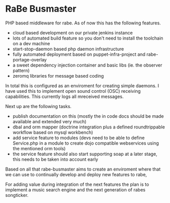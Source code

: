 RaBe Busmaster
==============

PHP based middleware for rabe. As of now this has the following features.

- cloud based development on our private jenkins instance
- lots of automated build feature so you don't need to install the toolchain on a dev machine
- start-stop-daemon based php daemon infrastructure
- fully automated deployment based on puppet-infra-project and rabe-portage-overlay
- a sweet dependency injection container and basic libs (ie. the observer pattern)
- zeromq libraries for message based coding

In total this is configured as an enviroment for creating simple daemons. I have used this to implement open sound control (OSC) receiving capabilities. This currently logs all mreceived messages.

Next up are the following tasks.

- publish documentation on this (mostly the in code docs should be made available and extended very much)
- dbal and orm mapper (doctrine integration plus a defined roundtrippable workflow based on mysql workbench)
- add service feature to modules (devs need to be able to define Service.php in a module to create dojo compatible webservices using the mentioned orm tools)
- the service feature should also start supporting soap at a later stage, this needs to be taken into account early

Based on all that rabe-busmaster aims to create an enviroment where that we can use to continually develop and deploy new features to rabe,

For adding value during integration of the next features the plan is to implement a music search engine and the next generation of rabes songticker.

